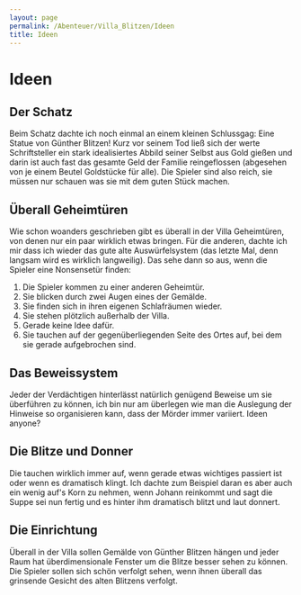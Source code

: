 ```yaml
---
layout: page
permalink: /Abenteuer/Villa_Blitzen/Ideen
title: Ideen
---
```


# Ideen

## Der Schatz

Beim Schatz dachte ich noch einmal an einem kleinen Schlussgag: Eine Statue von Günther Blitzen! Kurz vor seinem Tod ließ sich der werte Schriftsteller ein stark idealisiertes Abbild seiner Selbst aus Gold gießen und darin ist auch fast das gesamte Geld der Familie reingeflossen (abgesehen von je einem Beutel Goldstücke für alle). Die Spieler sind also reich, sie müssen nur schauen was sie mit dem guten Stück machen.

## Überall Geheimtüren

Wie schon woanders geschrieben gibt es überall in der Villa Geheimtüren, von denen nur ein paar wirklich etwas bringen. Für die anderen, dachte ich mir dass ich wieder das gute alte Auswürfelsystem (das letzte Mal, denn langsam wird es wirklich langweilig). Das sehe dann so aus, wenn die Spieler eine Nonsensetür finden:

1. Die Spieler kommen zu einer anderen Geheimtür.
2. Sie blicken durch zwei Augen eines der Gemälde.
3. Sie finden sich in ihren eigenen Schlafräumen wieder.
4. Sie stehen plötzlich außerhalb der Villa.
5. Gerade keine Idee dafür.
6. Sie tauchen auf der gegenüberliegenden Seite des Ortes auf, bei dem sie gerade aufgebrochen sind.

## Das Beweissystem

Jeder der Verdächtigen hinterlässt natürlich genügend Beweise um sie überführen zu können, ich bin nur am überlegen wie man die Auslegung der Hinweise so organisieren kann, dass der Mörder immer variiert. Ideen anyone?

## Die Blitze und Donner

Die tauchen wirklich immer auf, wenn gerade etwas wichtiges passiert ist oder wenn es dramatisch klingt. Ich dachte zum Beispiel daran es aber auch ein wenig auf&#39;s Korn zu nehmen, wenn Johann reinkommt und sagt die Suppe sei nun fertig und es hinter ihm dramatisch blitzt und laut donnert.

## Die Einrichtung

Überall in der Villa sollen Gemälde von Günther Blitzen hängen und jeder Raum hat überdimensionale Fenster um die Blitze besser sehen zu können. Die Spieler sollen sich schön verfolgt sehen, wenn ihnen überall das grinsende Gesicht des alten Blitzens verfolgt.
